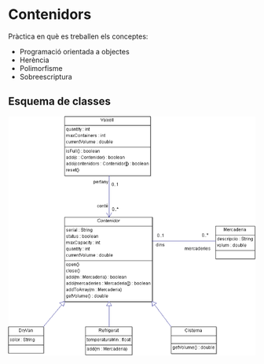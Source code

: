 Contenidors
===========
Pràctica en què es treballen els conceptes:
* Programació orientada a objectes
* Herència
* Polimorfisme
* Sobreescriptura

Esquema de classes
--------------------
![Alt text](doc/ClassDiagram.png)
